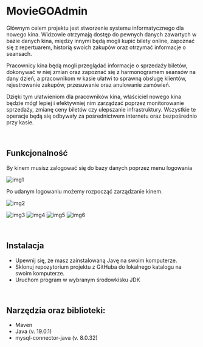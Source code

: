# MovieGOAdmin
Głównym celem projektu jest stworzenie systemu informatycznego dla nowego kina. Widzowie otrzymają dostęp do pewnych danych zawartych w bazie danych kina, między innymi będą mogli kupić bilety online, zapoznać się z repertuarem, historią swoich zakupów oraz otrzymać informacje o seansach.

Pracownicy kina będą mogli przeglądać informacje o sprzedaży biletów, dokonywać w niej zmian oraz zapoznać się z harmonogramem seansów na dany dzień, a pracownikom w kasie ułatwi to sprawną obsługę klientów, rejestrowanie zakupów, przesuwanie oraz anulowanie zamówień.

Dzięki tym ułatwieniom dla pracowników kina, właściciel nowego kina będzie mógł lepiej i efektywniej nim zarządzać poprzez monitorowanie sprzedaży, zmianę ceny biletów czy ulepszanie infrastruktury. Wszystkie te operacje będą się odbywały za pośrednictwem internetu oraz bezpośrednio przy kasie.

<br>

## Funkcjonalność

By  kinem musisz zalogować się do bazy danych poprzez menu logowania

![img1](https://media.discordapp.net/attachments/306034382588870657/1116748021749796874/log.PNG?width=798&height=559 "Ekran logowania")

Po udanym logowaniu możemy rozpocząć zarządzanie kinem.

![img2](https://media.discordapp.net/attachments/306034382588870657/1116746793401716767/1.PNG?width=798&height=559 "Menu główne")

![img3](https://media.discordapp.net/attachments/306034382588870657/1116746792332181554/2.PNG?width=798&height=559 "Zakładka do wyświetlania filmów z bazy")
![img4](https://media.discordapp.net/attachments/306034382588870657/1116746792604798976/3.PNG?width=798&height=559 "Ekran edycji istniejącego filmu z bazy")
![img5](https://media.discordapp.net/attachments/306034382588870657/1116746792885825667/4.PNG?width=798&height=559 "Zakładka do wyświetlania seansów z bazy danych")
![img6](https://media.discordapp.net/attachments/306034382588870657/1116746793166848000/5.png?width=799&height=559 "Zakładka do dodawania seansów")


<br>

## Instalacja
- Upewnij się, że masz zainstalowaną Javę na swoim komputerze.
- Sklonuj repozytorium projektu z GitHuba do lokalnego katalogu na swoim komputerze.
- Uruchom program w wybranym środowkisku JDK


<br>

## Narzędzia oraz biblioteki:
* Maven
* Java (v. 19.0.1)
* mysql-connector-java (v. 8.0.32)
